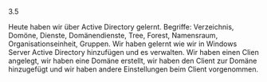 3.5

Heute haben wir über Active Directory gelernt. 
Begriffe: Verzeichnis, Domöne, Dienste, Domänendienste, Tree, Forest, Namensraum, Organisationseinheit, Gruppen.
Wir haben gelernt wie wir in Windows Server Active Directory hinzufügen und es verwalten. Wir haben einen Clien angelegt, wir haben eine Domäne erstellt, wir haben den Client zur Domäne hinzugefügt und wir haben andere Einstellungen beim Client vorgenommen.
